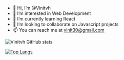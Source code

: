 - 👋 Hi, I’m @Vinitvh
- 👀 I’m interested in Web Development
- 🌱 I’m currently learning React
- 💞️ I’m looking to collaborate on Javascript projects
- 📫 You can reach me at vinit30@gmail.com

![Vinitvh GitHub stats](https://github-readme-stats.vercel.app/api?username=Vinitvh&show_icons=true&theme=radical)

[![Top Langs](https://github-readme-stats.vercel.app/api/top-langs/?username=Vinitvh)](https://github.com/Vinitvh/github-readme-stats)
